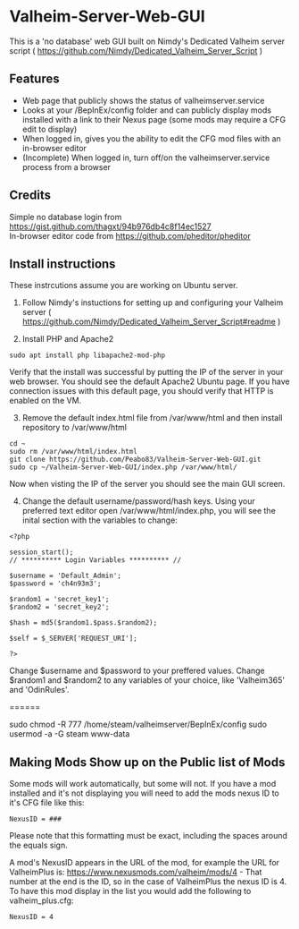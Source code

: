 # Valheim-Server-Web-GUI
This is a 'no database' web GUI built on Nimdy's Dedicated Valheim server script ( https://github.com/Nimdy/Dedicated_Valheim_Server_Script )

## Features

- Web page that publicly shows the status of valheimserver.service
- Looks at your /BepInEx/config folder and can publicly display mods installed with a link to their Nexus page (some mods may require a CFG edit to display)
- When logged in, gives you the ability to edit the CFG mod files with an in-browser editor
- (Incomplete) When logged in, turn off/on the valheimserver.service process from a browser

## Credits

Simple no database login from https://gist.github.com/thagxt/94b976db4c8f14ec1527<br>
In-browser editor code from https://github.com/pheditor/pheditor

## Install instructions
These instrcutions assume you are working on Ubuntu server.

1) Follow Nimdy's instuctions for setting up and configuring your Valheim server ( https://github.com/Nimdy/Dedicated_Valheim_Server_Script#readme )

2) Install PHP and Apache2

```
sudo apt install php libapache2-mod-php
```

Verify that the install was successful by putting the IP of the server in your web browser. You should see the default Apache2 Ubuntu page. If you have connection issues with this default page, you should verify that HTTP is enabled on the VM.

3) Remove the default index.html file from /var/www/html and then install repository to /var/www/html

```
cd ~
sudo rm /var/www/html/index.html
git clone https://github.com/Peabo83/Valheim-Server-Web-GUI.git
sudo cp ~/Valheim-Server-Web-GUI/index.php /var/www/html/
```

Now when visting the IP of the server you should see the main GUI screen.

4) Change the default username/password/hash keys. Using your preferred text editor open /var/www/html/index.php, you will see the inital section with the variables to change:
```
<?php

session_start();
// ********** Login Variables ********** //

$username = 'Default_Admin';
$password = 'ch4n93m3';

$random1 = 'secret_key1';
$random2 = 'secret_key2';

$hash = md5($random1.$pass.$random2); 

$self = $_SERVER['REQUEST_URI'];

?>
```
Change $username and $password to your preffered values. Change $random1 and $random2 to any variables of your choice, like 'Valheim365' and 'OdinRules'.

======

sudo chmod -R 777 /home/steam/valheimserver/BepInEx/config
sudo usermod -a -G steam www-data

## Making Mods Show up on the Public list of Mods

Some mods will work automatically, but some will not. If you have a mod installed and it's not displaying you will need to add the mods nexus ID to it's CFG file like this:

```
NexusID = ###
```

Please note that this formatting must be exact, including the spaces around the equals sign.

A mod's NexusID appears in the URL of the mod, for example the URL for ValheimPlus is: https://www.nexusmods.com/valheim/mods/4 - That number at the end is the ID, so in the case of ValheimPlus the nexus ID is 4. To have this mod display in the list you would add the following to valheim_plus.cfg:

```
NexusID = 4
```
